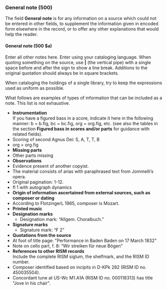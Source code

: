 ### General note (500)

The field **General note** is for any information on a source which could not be entered in other fields, to supplement the information given in encoded form elsewhere in the record, or to offer any other explanations that would help the reader.  

#### General note (500 $a)  

Enter all other notes here. Enter using your cataloging
language. When quoting something on the source, use **\|** (the vertical pipe) with a single space before and after the
sign to show a line break. Additions to the original quotation should always be in square brackets.

When cataloging the holdings of a single library, try to keep the expressions used as uniform as possible.

What follows are examples of types of information that can be included as a note. This list is not exhaustive.

- **Instrumentation**  
If you have a figured bass in a score, indicate it here in the following manner: b = b.fig, bc = bc.fig, org = org.fig,
etc. (see also the tables in the section **Figured bass in scores and/or parts** for guidance with related fields).  
 - Scoring of second Agnus Dei: S, A, T, T, B
 - org = org.fig
- **Missing parts**
 - Other parts missing
- **Observations**
 - Evidence present of another copyist.
 - The material consists of arias with paraphrased text from Jommelli’s opera.
 - Original pagination: 1-12.
 - fl 1 with autograph dynamics
- **Origin of information ascertained from external sources, such as composer or dating**  
 - According to FlotzingerL 1965, composer is Mozart.
- **Printed music**  
 - **Designation marks**
   - Designation mark: “Allgem. Choralbuch.”
 - **Signature marks**
   - Signature mark: “F 2”
- **Quotations from the source**
 - At foot of title page: "Performance in Baden Baden on 17 March 1832"
 - Note on cello part, f. 8: “Wir streiken für neue Bögen”
- **References to other RISM records**  
Include the complete RISM siglum, the shelfmark, and the RISM ID number.
 - Composer identified based on incipits in D-KPk 282 (RISM ID no. 450035504).
 - Concordant tune at US-Wc M1.A1A (RISM ID no. 000118313) has title "Jove in his chair".
